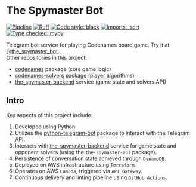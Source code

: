 # The Spymaster Bot

[![Pipeline](https://github.com/asaf-kali/the-spymaster-bot/actions/workflows/pipeline.yml/badge.svg)](https://github.com/asaf-kali/the-spymaster-bot/actions/workflows/pipeline.yml)
[![Ruff](https://img.shields.io/endpoint?url=https://raw.githubusercontent.com/astral-sh/ruff/main/assets/badge/v2.json)](https://github.com/astral-sh/ruff)
[![Code style: black](https://img.shields.io/badge/code%20style-black-111111.svg)](https://github.com/psf/black)
[![Imports: isort](https://img.shields.io/badge/imports-isort-%231674b1)](https://pycqa.github.io/isort/)
[![Type checked: mypy](https://img.shields.io/badge/type%20check-mypy-22aa11)](http://mypy-lang.org/)

Telegram bot service for playing Codenames board game. Try it at [@the_spymaster_bot](https://t.me/the_spymaster_bot). \
Other repositories in this project:

* [codenames](https://github.com/asaf-kali/codenames) package (core game logic)
* [codenames-solvers](https://github.com/asaf-kali/codenames-solvers) package (player algorithms)
* [the-spymaster-backend](https://github.com/asaf-kali/the-spymaster-backend) service (game state and solvers API)

## Intro

Key aspects of this project include:

1. Developed using Python.
2. Utilizes the [python-telegram-bot](https://github.com/python-telegram-bot/python-telegram-bot) package to interact
   with the Telegram API.
3. Interacts with [the-spymaster-backend](https://github.com/asaf-kali/the-spymaster-backend) service for game state
   and opponent solvers (using the `the-spymaster-api` package).
4. Persistence of conversation state achieved through `DynamoDB`.
5. Deployed on AWS infrastructure using `Terraform`.
6. Operates on AWS `Lambda`, triggered via `API Gateway`.
7. Continuous delivery and linting pipeline using `GitHub Actions`.

[//]: # (This is a test: should not affect docker push.)
